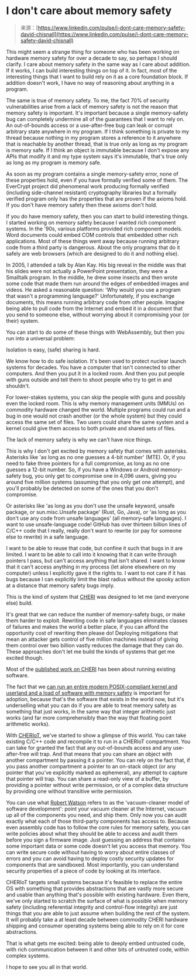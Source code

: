 <!--yml
category: 未分类
date: 2024-05-27 14:43:33
-->

# I don't care about memory safety

> 来源：[https://www.linkedin.com/pulse/i-dont-care-memory-safety-david-chisnall](https://www.linkedin.com/pulse/i-dont-care-memory-safety-david-chisnall)

This might seem a strange thing for someone who has been working on hardware memory safety for over a decade to say, so perhaps I should clarify. I care about memory safety in the same way as I care about addition. If it works, I can build interesting things on top of it. In fact, most of the interesting things that I want to build rely on it as a core foundation block. If addition doesn't work, I have no way of reasoning about anything in a program.

The same is true of memory safety. To me, the fact 70% of security vulnerabilities arise from a lack of memory safety is not the reason that memory safety is important. It's important because a single memory-safety bug can completely undermine all of the guarantees that I want to rely on. An out-of-bounds access or a use-after-free bug can leak or corrupt arbitrary state anywhere in my program. If I think something is private to my thread because nothing in my program stores a reference to it anywhere that is reachable by another thread, that is true only as long as my program is memory safe. If I think an object is immutable because I don't expose any APIs that modify it and my type system says it's immutable, that's true only as long as my program is memory safe.

As soon as my program contains a single memory-safety error, none of these properties hold, even if you have formally verified some of them. The EverCrypt project did phenomenal work producing formally verified (including side-channel resistant) cryptography libraries but a formally verified program only has the properties that are proven if the axioms hold. If you don't have memory safety then these axioms don't hold.

If you do have memory safety, then you can start to build interesting things. I started working on memory safety because I wanted rich component systems. In the '90s, various platforms provided rich component models. Word documents could embed COM controls that embedded other rich applications. Most of these things went away because running arbitrary code from a third party is dangerous. About the only programs that do it safely are web browsers (which are designed to do it and nothing else).

In 2005, I attended a talk by Alan Kay. His big reveal in the middle was that his slides were not actually a PowerPoint presentation, they were a Smalltalk program. In the middle, he drew some insects and then wrote some code that made them run around the edges of embedded images and videos. He asked a reasonable question: 'Why would you use a program that wasn't a programming language?' Unfortunately, if you exchange documents, this means running arbitrary code from other people. Imagine being able to pull code from the Internet and embed it in a document that you send to someone else, without worrying about it compromising your (or their) system.

You can start to do some of these things with WebAssembly, but then you run into a universal problem:

Isolation is easy, (safe) sharing is hard.

We know how to do safe isolation. It's been used to protect nuclear launch systems for decades. You have a computer that isn't connected to other computers. And then you put it in a locked room. And then you put people with guns outside and tell them to shoot people who try to get in and shouldn't.

For lower-stakes systems, you can skip the people with guns and possibly even the locked room. This is why memory management units (MMUs) on commodity hardware changed the world. Multiple programs could run and a bug in one would not crash another (or the whole system) but they could access the same set of files. Two users could share the same system and a kernel could give them access to both private and shared sets of files.

The lack of memory safety is why we can't have nice things.

This is why I don't get excited by memory safety that comes with asterisks. Asterisks like 'as long as no one guesses a 4-bit number' (MTE). Or, if you need to fake three pointers for a full compromise, as long as no one guesses a 12-bit number. So, if you have a Windows or Android memory-safety bug, you only get to compromise one in 4,096 users, giving you around five million systems (assuming that you only get one attempt), and you'll probably be detected on some of the ones that you don't compromise.

Or asterisks like 'as long as you don't use the unsafe keyword, unsafe package, or sun.misc.Unsafe package' (Rust, Go, Java), or 'as long as you don't use any code from unsafe languages' (all memory-safe languages). I want to use unsafe-language code! GitHub has over thirteen billion lines of C/C++ code that I really, really don't want to rewrite (or pay for someone else to rewrite) in a safe language.

I want to be able to reuse that code, but confine it such that bugs in it are limited. I want to be able to call into it knowing that it can write through pointers I pass, but can't access anything that isn't shared. I want to know that it can't access anything in my process (let alone elsewhere on my computer) unless I explicitly gave it the rights to. I want to not care if it has bugs because I can explicitly limit the blast radius without the spooky action at a distance that memory safety bugs imply.

This is the kind of system that [CHERI](http://chericpu.org/?trk=article-ssr-frontend-pulse_little-text-block) was designed to let me (and everyone else) build.

It's great that we can reduce the number of memory-safety bugs, or make them harder to exploit. Rewriting code in safe languages eliminates classes of failures and makes the world a better place, if you can afford the opportunity cost of rewriting then please do! Deploying mitigations that mean an attacker gets control of five million machines instead of giving them control over two billion vastly reduces the damage that they can do. These approaches don't let me build the kinds of systems that get me excited though.

Most of the [published work on CHERI](https://www.cl.cam.ac.uk/research/security/ctsrd/cheri/cheri-publications.html?trk=article-ssr-frontend-pulse_little-text-block) has been about running existing software.

The fact that we [can run an entire modern POSIX-compliant kernel and userland and a load of software with memory safety](https://www.cl.cam.ac.uk/research/security/ctsrd/pdfs/201904-asplos-cheriabi.pdf?trk=article-ssr-frontend-pulse_little-text-block) is important for adoption, because that's the software that exists in the world now, but it's underselling what you can do if you are able to treat memory safety as something that just works, in the same way that integer arithmetic just works (and far more comprehensibly than the way that floating point arithmetic works).

With [CHERIoT](https://github.com/microsoft/cheriot-rtos?trk=article-ssr-frontend-pulse_little-text-block), we've started to show a glimpse of this world. You can take existing C/C++ code and recompile it to run in a CHERIoT compartment. You can take for granted the fact that any out-of-bounds access and any use-after-free will trap. And that means that you can share an object with another compartment by passing it a pointer. You can rely on the fact that, if you pass another compartment a pointer to an on-stack object (or any pointer that you've explicitly marked as ephemeral), any attempt to capture that pointer will trap. You can share a read-only view of a buffer, by providing a pointer without write permission, or of a complex data structure by providing one without transitive write permission.

You can use what [Robert Watson](https://uk.linkedin.com/in/robert-watson-3747a6253?trk=article-ssr-frontend-pulse_little-mention) refers to as the 'vacuum-cleaner model of software development': point your vacuum cleaner at the Internet, vacuum up all of the components you need, and ship them. Only now you can audit exactly what each of those third-party components has access to. Because even assembly code has to follow the core rules for memory safety, you can write policies about what they should be able to access and audit them before you sign a firmware image. Just guessing an address that contains some important data or some code doesn't let you access that memory. You can write secure code without having to worry about entire classes of errors and you can avoid having to deploy costly security updates for components that are sandboxed. Most importantly, you can understand security properties of a piece of code by looking at its interface.

CHERIoT targets small systems because it's feasible to replace the entire OS with something that provides abstractions that are vastly more secure and usable than anything that's possible with existing hardware. Even there, we've only started to scratch the surface of what is possible when memory safety (including referential integrity and control-flow integrity) are just things that you are able to just assume when building the rest of the system. It will probably take a at least decade between commodity CHERI hardware shipping and consumer operating systems being able to rely on it for core abstractions.

That is what gets me excited: being able to deeply embed untrusted code, with rich communication between it and other bits of untrusted code, within complex systems.

I hope to see you all in that world.